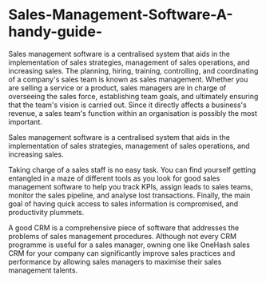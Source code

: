 # Sales-Management-Software-A-handy-guide-
Sales management software is a centralised system that aids in the implementation of sales strategies, management of sales operations, and increasing sales.
The planning, hiring, training, controlling, and coordinating of a company's sales team is known as sales management. Whether you are selling a service or a product, sales managers are in charge of overseeing the sales force, establishing team goals, and ultimately ensuring that the team's vision is carried out. Since it directly affects a business's revenue, a sales team's function within an organisation is possibly the most important.

Sales management software is a centralised system that aids in the implementation of sales strategies, management of sales operations, and increasing sales.

Taking charge of a sales staff is no easy task. You can find yourself getting entangled in a maze of different tools as you look for good sales management software to help you track KPIs, assign leads to sales teams, monitor the sales pipeline, and analyse lost transactions. Finally, the main goal of having quick access to sales information is compromised, and productivity plummets.

A good CRM is a comprehensive piece of software that addresses the problems of sales management procedures. Although not every CRM programme is useful for a sales manager, owning one like OneHash sales CRM for your company can significantly improve sales practices and performance by allowing sales managers to maximise their sales management talents.
